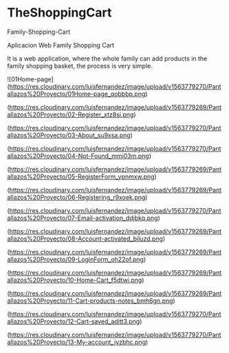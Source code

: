 # TheShoppingCart

Family-Shopping-Cart

Aplicacion Web Family Shopping Cart

It is a web application, where the whole family can add products in the family shopping basket, the process is very simple.

![01Home-page]
(https://res.cloudinary.com/luisfernandez/image/upload/v1563779270/Pantallazos%20Proyecto/01Home-page_qobbbp.png)

(https://res.cloudinary.com/luisfernandez/image/upload/v1563779269/Pantallazos%20Proyecto/02-Register_xtz8si.png)

(https://res.cloudinary.com/luisfernandez/image/upload/v1563779270/Pantallazos%20Proyecto/03-About_su9xsa.png)

(https://res.cloudinary.com/luisfernandez/image/upload/v1563779270/Pantallazos%20Proyecto/04-Not-Found_mmi03m.png)

(https://res.cloudinary.com/luisfernandez/image/upload/v1563779269/Pantallazos%20Proyecto/05-RegisterForm_ypnmxw.png)

(https://res.cloudinary.com/luisfernandez/image/upload/v1563779269/Pantallazos%20Proyecto/06-Registering_r9xoek.png)

(https://res.cloudinary.com/luisfernandez/image/upload/v1563779270/Pantallazos%20Proyecto/07-Email-activation_ddjbkq.png)

(https://res.cloudinary.com/luisfernandez/image/upload/v1563779269/Pantallazos%20Proyecto/08-Account-activated_bjluzd.png)

(https://res.cloudinary.com/luisfernandez/image/upload/v1563779269/Pantallazos%20Proyecto/09-LoginForm_oh22of.png)

(https://res.cloudinary.com/luisfernandez/image/upload/v1563779269/Pantallazos%20Proyecto/10-Home-Cart_f5dtwi.png)

(https://res.cloudinary.com/luisfernandez/image/upload/v1563779269/Pantallazos%20Proyecto/11-Cart-products-notes_bmh6gn.png)

(https://res.cloudinary.com/luisfernandez/image/upload/v1563779270/Pantallazos%20Proyecto/12-Cart-saved_aditt3.png)

(https://res.cloudinary.com/luisfernandez/image/upload/v1563779270/Pantallazos%20Proyecto/13-My-account_jvzbhc.png)

